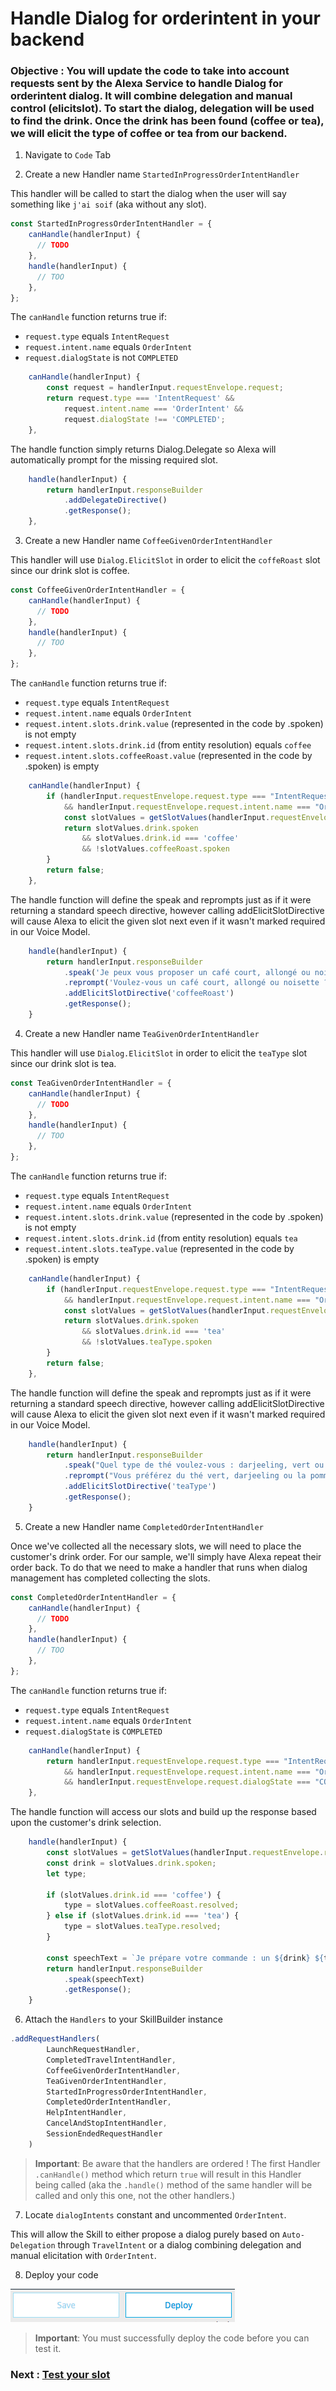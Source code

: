 # Handle Dialog for orderintent in your backend

### **Objective** : You will update the code to take into account requests sent by the Alexa Service to handle Dialog for orderintent dialog. It will combine delegation and manual control (elicitslot). To start the dialog, delegation will be used to find the drink. Once the drink has been found (coffee or tea), we will elicit the type of coffee or tea from our backend.  

1. Navigate to `Code` Tab 

2. Create a new Handler name `StartedInProgressOrderIntentHandler`

This handler will be called to start the dialog when the user will say something like `j'ai soif` (aka without any slot).

```javascript
const StartedInProgressOrderIntentHandler = {
    canHandle(handlerInput) {
      // TODO 
    },
    handle(handlerInput) {
      // TOO
    },
};
```

The `canHandle` function returns true if:

* `request.type` equals `IntentRequest`
* `request.intent.name` equals `OrderIntent`
* `request.dialogState` is not `COMPLETED`

```javascript
    canHandle(handlerInput) {
        const request = handlerInput.requestEnvelope.request;
        return request.type === 'IntentRequest' &&
            request.intent.name === 'OrderIntent' &&
            request.dialogState !== 'COMPLETED';
    },
```

The handle function simply returns Dialog.Delegate so Alexa will automatically prompt for the missing required slot.

```javascript
    handle(handlerInput) {
        return handlerInput.responseBuilder
            .addDelegateDirective()
            .getResponse();
    },
```

3. Create a new Handler name `CoffeeGivenOrderIntentHandler`

This handler will use `Dialog.ElicitSlot` in order to elicit the `coffeRoast` slot since our drink slot is coffee.

```javascript
const CoffeeGivenOrderIntentHandler = {
    canHandle(handlerInput) {
      // TODO 
    },
    handle(handlerInput) {
      // TOO
    },
};
```
The `canHandle` function returns true if:

* `request.type` equals `IntentRequest`
* `request.intent.name` equals `OrderIntent`
* `request.intent.slots.drink.value` (represented in the code by .spoken) is not empty
* `request.intent.slots.drink.id` (from entity resolution) equals `coffee`
* `request.intent.slots.coffeeRoast.value` (represented in the code by .spoken) is empty

```javascript
    canHandle(handlerInput) {
        if (handlerInput.requestEnvelope.request.type === "IntentRequest"
            && handlerInput.requestEnvelope.request.intent.name === "OrderIntent") {
            const slotValues = getSlotValues(handlerInput.requestEnvelope.request.intent.slots);
            return slotValues.drink.spoken
                && slotValues.drink.id === 'coffee'
                && !slotValues.coffeeRoast.spoken
        }
        return false;
    },
```

The handle function will define the speak and reprompts just as if it were returning a standard speech directive, however calling addElicitSlotDirective will cause Alexa to elicit the given slot next even if it wasn't marked required in our Voice Model.

```javascript
    handle(handlerInput) {
        return handlerInput.responseBuilder
            .speak('Je peux vous proposer un café court, allongé ou noisette. Lequel préférez-vous ?')
            .reprompt('Voulez-vous un café court, allongé ou noisette ?')
            .addElicitSlotDirective('coffeeRoast')
            .getResponse();
    }
```

4. Create a new Handler name `TeaGivenOrderIntentHandler`

This handler will use `Dialog.ElicitSlot` in order to elicit the `teaType` slot since our drink slot is tea.

```javascript
const TeaGivenOrderIntentHandler = {
    canHandle(handlerInput) {
      // TODO 
    },
    handle(handlerInput) {
      // TOO
    },
};
```
The `canHandle` function returns true if:

* `request.type` equals `IntentRequest`
* `request.intent.name` equals `OrderIntent`
* `request.intent.slots.drink.value` (represented in the code by .spoken) is not empty
* `request.intent.slots.drink.id` (from entity resolution) equals `tea`
* `request.intent.slots.teaType.value` (represented in the code by .spoken) is empty

```javascript
    canHandle(handlerInput) {
        if (handlerInput.requestEnvelope.request.type === "IntentRequest"
            && handlerInput.requestEnvelope.request.intent.name === "OrderIntent") {
            const slotValues = getSlotValues(handlerInput.requestEnvelope.request.intent.slots);
            return slotValues.drink.spoken
                && slotValues.drink.id === 'tea'
                && !slotValues.teaType.spoken
        }
        return false;
    },
```

The handle function will define the speak and reprompts just as if it were returning a standard speech directive, however calling addElicitSlotDirective will cause Alexa to elicit the given slot next even if it wasn't marked required in our Voice Model.

```javascript
    handle(handlerInput) {
        return handlerInput.responseBuilder
            .speak("Quel type de thé voulez-vous : darjeeling, vert ou à la pomme ?")
            .reprompt("Vous préférez du thé vert, darjeeling ou la pomme ?")
            .addElicitSlotDirective('teaType')
            .getResponse();
    }
```

5. Create a new Handler name `CompletedOrderIntentHandler`

Once we've collected all the necessary slots, we will need to place the customer's drink order. For our sample, we'll simply have Alexa repeat their order back. To do that we need to make a handler that runs when dialog management has completed collecting the slots.

```javascript
const CompletedOrderIntentHandler = {
    canHandle(handlerInput) {
      // TODO 
    },
    handle(handlerInput) {
      // TOO
    },
};
```
The `canHandle` function returns true if:

* `request.type` equals `IntentRequest`
* `request.intent.name` equals `OrderIntent`
* `request.dialogState` is `COMPLETED`

```javascript
    canHandle(handlerInput) {
        return handlerInput.requestEnvelope.request.type === "IntentRequest"
            && handlerInput.requestEnvelope.request.intent.name === "OrderIntent"
            && handlerInput.requestEnvelope.request.dialogState === "COMPLETED";
    },
```

The handle function will access our slots and build up the response based upon the customer's drink selection.

```javascript
    handle(handlerInput) {
        const slotValues = getSlotValues(handlerInput.requestEnvelope.request.intent.slots);
        const drink = slotValues.drink.spoken;
        let type;

        if (slotValues.drink.id === 'coffee') {
            type = slotValues.coffeeRoast.resolved;
        } else if (slotValues.drink.id === 'tea') {
            type = slotValues.teaType.resolved;
        }

        const speechText = `Je prépare votre commande : un ${drink} ${type} !`;
        return handlerInput.responseBuilder
            .speak(speechText)
            .getResponse();
    }
```

6. Attach the `Handlers` to your SkillBuilder instance

```javascript
.addRequestHandlers(
        LaunchRequestHandler,
        CompletedTravelIntentHandler,
        CoffeeGivenOrderIntentHandler,
        TeaGivenOrderIntentHandler,
        StartedInProgressOrderIntentHandler,
        CompletedOrderIntentHandler,       
        HelpIntentHandler,
        CancelAndStopIntentHandler,
        SessionEndedRequestHandler
    )
```

> **Important**: Be aware that the handlers are ordered ! The first Handler `.canHandle()` method which return `true` will result in this Handler being called (aka the `.handle()` method of the same handler will be called and only this one, not the other handlers.)

7. Locate `dialogIntents` constant and uncommented `OrderIntent`.

This will allow the Skill to either propose a dialog purely based on `Auto-Delegation` through `TravelIntent` or a dialog combining delegation and manual elicitation with `OrderIntent`.

8. Deploy your code

![deploy_backend](./images/deploy_backend.png)

> **Important**: You must successfully deploy the code before you can test it.

### Next : [Test your slot](./06-add-slot-test.md)